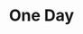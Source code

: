 ---
title: One Day
year: 2006-01-01
credits:
  - key: Written, composed and arranged
    value: Robby Valentine
  - key: Lead-vocals, harmony-vocals, grand-piano, synthesizers, rhythm-guitars, drum and synth programming, synth basses, lead-guitar
    value: Robby Valentine
  - key: Extra harmony-vocals
    value: Johan Willems
  - key: Fairlight programming
    value: Attie Bauw
  - key: Lead-guitar
    value: Lex Bolderdijk
  - key: Produced, engineered and mixed
    value: Erwin Musper
---